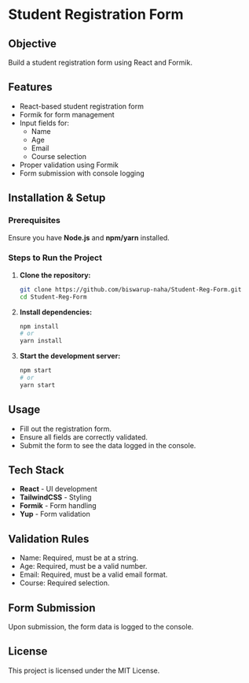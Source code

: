 # Student Registration Form

## Objective
Build a student registration form using React and Formik.

## Features
- React-based student registration form
- Formik for form management
- Input fields for:
  - Name
  - Age
  - Email
  - Course selection
- Proper validation using Formik
- Form submission with console logging

## Installation & Setup
### Prerequisites
Ensure you have **Node.js** and **npm/yarn** installed.

### Steps to Run the Project
1. **Clone the repository:**
   ```sh
   git clone https://github.com/biswarup-naha/Student-Reg-Form.git
   cd Student-Reg-Form
   ```

2. **Install dependencies:**
   ```sh
   npm install
   # or
   yarn install
   ```

3. **Start the development server:**
   ```sh
   npm start
   # or
   yarn start
   ```

## Usage
- Fill out the registration form.
- Ensure all fields are correctly validated.
- Submit the form to see the data logged in the console.

## Tech Stack
- **React** - UI development
- **TailwindCSS** - Styling
- **Formik** - Form handling
- **Yup** - Form validation

## Validation Rules
- Name: Required, must be at a string.
- Age: Required, must be a valid number.
- Email: Required, must be a valid email format.
- Course: Required selection.

## Form Submission
Upon submission, the form data is logged to the console.

## License
This project is licensed under the MIT License.


